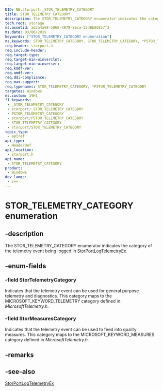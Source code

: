 ```yaml
---
UID: NE:storport._STOR_TELEMETRY_CATEGORY
title: STOR_TELEMETRY_CATEGORY
description: The STOR_TELEMETRY_CATEGORY enumerator indicates the category of the telemetry event being logged in StorPortLogTelemetryEx.
tech.root: storage
ms.assetid: ad3a4a08-b060-4979-86ca-35d8b868b7f2
ms.date: 03/06/2019
keywords: ["STOR_TELEMETRY_CATEGORY enumeration"]
ms.keywords: STOR_TELEMETRY_CATEGORY, STOR_TELEMETRY_CATEGORY, *PSTOR_TELEMETRY_CATEGORY, StorPortLogTelemetryEx, STORPORT_TELEMETRY_EVENT
req.header: storport.h
req.include-header: 
req.target-type: 
req.target-min-winverclnt: 
req.target-min-winversvr: 
req.kmdf-ver: 
req.umdf-ver: 
req.ddi-compliance: 
req.max-support: 
req.typenames: STOR_TELEMETRY_CATEGORY, *PSTOR_TELEMETRY_CATEGORY
targetos: Windows
ms.custom: 19H1
f1_keywords:
 - _STOR_TELEMETRY_CATEGORY
 - storport/_STOR_TELEMETRY_CATEGORY
 - PSTOR_TELEMETRY_CATEGORY
 - storport/PSTOR_TELEMETRY_CATEGORY
 - STOR_TELEMETRY_CATEGORY
 - storport/STOR_TELEMETRY_CATEGORY
topic_type:
 - apiref
api_type:
 - HeaderDef
api_location:
 - storport.h
api_name:
 - STOR_TELEMETRY_CATEGORY
product:
 - Windows
dev_langs:
 - c++
---
```


# STOR_TELEMETRY_CATEGORY enumeration


## -description

The STOR_TELEMETRY_CATEGORY enumerator indicates the category of the telemetry event being logged in [StorPortLogTelemetryEx](nf-storport-storportlogtelemetryex.md).

## -enum-fields

### -field StorTelemetryCategory

Indicates that the telemetry event can be used for general purpose telemetry and diagnostics. This category maps to the MICROSOFT_KEYWORD_TELEMETRY category defined in *MicrosoftTelemetry.h*.

### -field StorMeasuresCategory

Indicates that the telemetry event can be used to feed into quality measures. This category maps to the MICROSOFT_KEYWORD_MEASURES category defined in *MicrosoftTelemetry.h*.

## -remarks

## -see-also

[StorPortLogTelemetryEx](nf-storport-storportlogtelemetryex.md)

